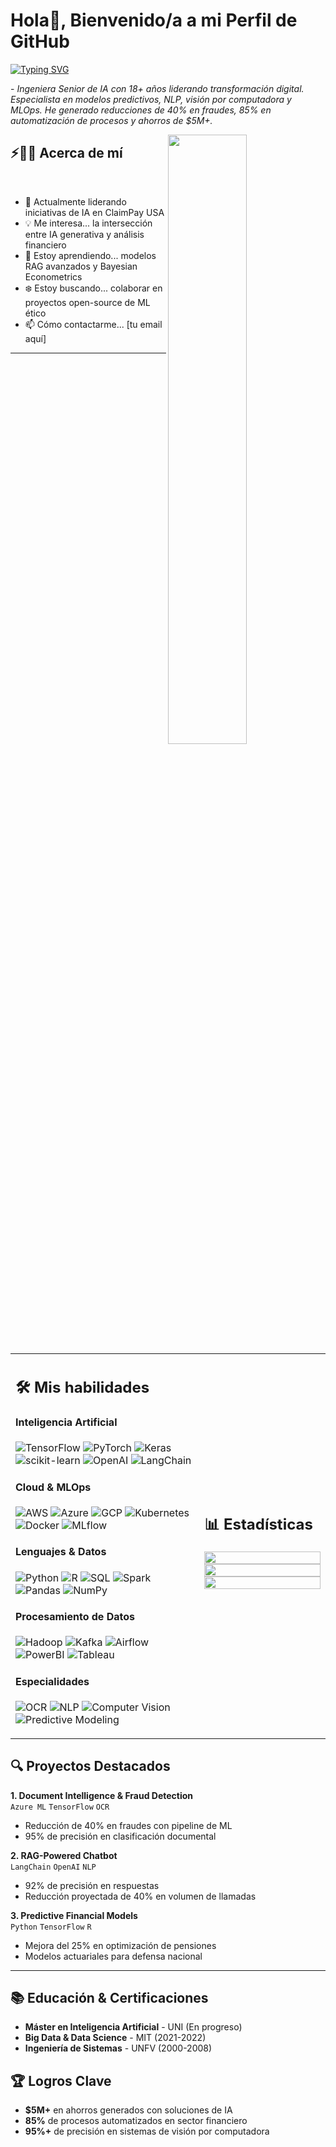 # Hola👋, Bienvenido/a a mi Perfil de GitHub 

<a href="https://git.io/typing-svg"><img src="https://readme-typing-svg.herokuapp.com?font=Fira+Code&weight=500&size=18&duration=2000&pause=100&color=42F0F7&multiline=true&width=435&lines=Transformando+datos+en+soluciones;Con+IA+y+pasión+analítica." alt="Typing SVG" /></a>

<p>- <i>Ingeniera Senior de IA con 18+ años liderando transformación digital. Especialista en modelos predictivos, NLP, visión por computadora y MLOps. He generado reducciones de 40% en fraudes, 85% en automatización de procesos y ahorros de $5M+.</i></p>

<img src="https://user-images.githubusercontent.com/89788120/167628634-549d2bdd-609e-4275-85af-1e1974da64ca.gif" width="50%" align="right" />

## ⚡🙋‍♀️ Acerca de mí

</br>

- 🔧 Actualmente liderando iniciativas de IA en ClaimPay USA
- 💡 Me interesa... la intersección entre IA generativa y análisis financiero
- 📖 Estoy aprendiendo... modelos RAG avanzados y Bayesian Econometrics
- ❄️ Estoy buscando... colaborar en proyectos open-source de ML ético
- 📫 Cómo contactarme... [tu email aquí]

<hr>

</br>

<table width="100%">
 <tr>
    <td width="60%">
     
## 🛠️ Mis habilidades

#### Inteligencia Artificial

![TensorFlow](https://img.shields.io/badge/TensorFlow-%23FF6F00.svg?style=for-the-badge&logo=TensorFlow&logoColor=white)
![PyTorch](https://img.shields.io/badge/PyTorch-%23EE4C2C.svg?style=for-the-badge&logo=PyTorch&logoColor=white)
![Keras](https://img.shields.io/badge/Keras-%23D00000.svg?style=for-the-badge&logo=Keras&logoColor=white)
![scikit-learn](https://img.shields.io/badge/scikit--learn-%23F7931E.svg?style=for-the-badge&logo=scikit-learn&logoColor=white)
![OpenAI](https://img.shields.io/badge/OpenAI-412991?style=for-the-badge&logo=OpenAI&logoColor=white)
![LangChain](https://img.shields.io/badge/LangChain-00A67D?style=for-the-badge&logo=LangChain&logoColor=white)

#### Cloud & MLOps

![AWS](https://img.shields.io/badge/AWS-%23FF9900.svg?style=for-the-badge&logo=amazon-aws&logoColor=white)
![Azure](https://img.shields.io/badge/azure-%230072C6.svg?style=for-the-badge&logo=microsoftazure&logoColor=white)
![GCP](https://img.shields.io/badge/Google_Cloud-4285F4?style=for-the-badge&logo=google-cloud&logoColor=white)
![Kubernetes](https://img.shields.io/badge/kubernetes-%23326ce5.svg?style=for-the-badge&logo=kubernetes&logoColor=white)
![Docker](https://img.shields.io/badge/docker-%230db7ed.svg?style=for-the-badge&logo=docker&logoColor=white)
![MLflow](https://img.shields.io/badge/MLflow-0194E2?style=for-the-badge&logo=MLflow&logoColor=white)

#### Lenguajes & Datos

![Python](https://img.shields.io/badge/python-3670A0?style=for-the-badge&logo=python&logoColor=ffdd54)
![R](https://img.shields.io/badge/r-%23276DC3.svg?style=for-the-badge&logo=r&logoColor=white)
![SQL](https://img.shields.io/badge/SQL-005C84?style=for-the-badge&logo=mysql&logoColor=white)
![Spark](https://img.shields.io/badge/Apache_Spark-FFFFFF?style=for-the-badge&logo=apachespark&logoColor=E25A1C)
![Pandas](https://img.shields.io/badge/pandas-%23150458.svg?style=for-the-badge&logo=pandas&logoColor=white)
![NumPy](https://img.shields.io/badge/numpy-%23013243.svg?style=for-the-badge&logo=numpy&logoColor=white)

#### Procesamiento de Datos

![Hadoop](https://img.shields.io/badge/Hadoop-%2366CCFF.svg?style=for-the-badge&logo=apachehadoop&logoColor=black)
![Kafka](https://img.shields.io/badge/Apache_Kafka-231F20?style=for-the-badge&logo=apache-kafka&logoColor=white)
![Airflow](https://img.shields.io/badge/Airflow-017CEE?style=for-the-badge&logo=Apache%20Airflow&logoColor=white)
![PowerBI](https://img.shields.io/badge/PowerBI-F2C811?style=for-the-badge&logo=Power%20BI&logoColor=white)
![Tableau](https://img.shields.io/badge/Tableau-E97627?style=for-the-badge&logo=Tableau&logoColor=white)

#### Especialidades

![OCR](https://img.shields.io/badge/OCR-4285F4?style=for-the-badge&logo=google-lens&logoColor=white)
![NLP](https://img.shields.io/badge/NLP-8A2BE2?style=for-the-badge&logo=natural-language-processing&logoColor=white)
![Computer Vision](https://img.shields.io/badge/CV-5C3EE8?style=for-the-badge&logo=opencv&logoColor=white)
![Predictive Modeling](https://img.shields.io/badge/Predictive_Models-FF6D00?style=for-the-badge&logo=lightning&logoColor=white)
     
</td>
    <td>
  
## 📊 Estadísticas

<p align="center">
  <img width="100%" src="https://github-readme-stats.vercel.app/api?username=TUUSERNAME&theme=algolia&show_icons=true&bg_color=transparent&title_color=navy&text_color=black" />
 </br>
  <img width="100%" src="https://github-readme-streak-stats.herokuapp.com/?user=TUUSERNAME"/>
 </br>
  <img width="100%" src="https://github-readme-stats.vercel.app/api/top-langs/?username=TUUSERNAME&layout=compact&bg_color=transparent&hide=html,css&langs_count=6" />
</p>
     
  </td>
 </tr>
</table>

## 🔍 Proyectos Destacados

**1. Document Intelligence & Fraud Detection**  
`Azure ML` `TensorFlow` `OCR`  
- Reducción de 40% en fraudes con pipeline de ML
- 95% de precisión en clasificación documental

**2. RAG-Powered Chatbot**  
`LangChain` `OpenAI` `NLP`  
- 92% de precisión en respuestas
- Reducción proyectada de 40% en volumen de llamadas

**3. Predictive Financial Models**  
`Python` `TensorFlow` `R`  
- Mejora del 25% en optimización de pensiones
- Modelos actuariales para defensa nacional

<hr>

## 📚 Educación & Certificaciones

- **Máster en Inteligencia Artificial** - UNI (En progreso)
- **Big Data & Data Science** - MIT (2021-2022)
- **Ingeniería de Sistemas** - UNFV (2000-2008)

## 🏆 Logros Clave

- **$5M+** en ahorros generados con soluciones de IA
- **85%** de procesos automatizados en sector financiero
- **95%+** de precisión en sistemas de visión por computadora
